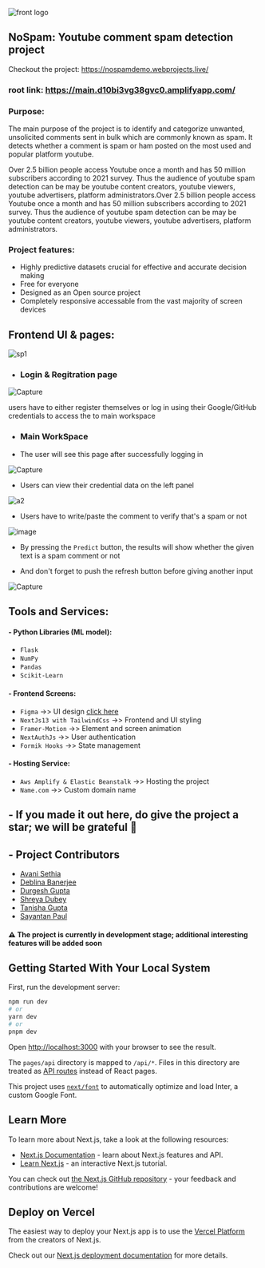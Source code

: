 ![front logo](https://user-images.githubusercontent.com/103353878/227656802-6af14ca1-87c4-419d-9d7c-f8f6e42c65e4.png)


## NoSpam: Youtube comment spam detection project

Checkout the project: https://nospamdemo.webprojects.live/

### root link: https://main.d10bi3vg38gvc0.amplifyapp.com/


### Purpose:

The main purpose of the project is to identify and categorize unwanted, unsolicited comments sent in bulk which are commonly known as spam. It detects  whether a comment is spam or ham posted  on the most used and popular platform youtube.

Over 2.5 billion people access Youtube once a month and has 50 million subscribers according to 2021 survey. Thus the audience of youtube spam detection can be may  be youtube content creators, youtube viewers, youtube advertisers, platform administrators.Over 2.5 billion people access Youtube once a month and has 50 million subscribers according to 2021 survey. Thus the audience of youtube spam detection can be may  be youtube content creators, youtube viewers, youtube advertisers, platform administrators.

### Project features:

*	Highly predictive datasets crucial for effective and accurate decision making
*	Free for everyone
*	Designed as an Open source project  
* Completely responsive accessable from the vast majority of screen devices

## Frontend UI & pages:

![sp1](https://user-images.githubusercontent.com/103353878/227650381-0a04af3b-3fbe-4d76-b68b-1dd70f29eab2.PNG)

* ### Login & Regitration page

![Capture](https://user-images.githubusercontent.com/103353878/227655460-72f2b4cd-aa23-4b7f-be0b-90d49fbfd2a0.PNG)

users have to either register themselves or log in using their Google/GitHub credentials to access the to main workspace

* ### Main WorkSpace

- The user will see this page after successfully logging in

![Capture](https://user-images.githubusercontent.com/103353878/227705279-552295a6-28f8-467c-9141-bbf9c8f913ea.PNG)

   - Users can view their credential data on the left panel

![a2](https://user-images.githubusercontent.com/103353878/227705419-c191185f-9bf0-42f6-996d-42a36f8bae49.PNG)
  
  - Users have to write/paste the comment to verify that's a spam or not

![image](https://user-images.githubusercontent.com/103353878/227705757-84caa3f9-c866-4feb-82b6-facca3617bdb.png)

  - By pressing the `Predict` button, the results will show whether the given text is a spam comment or not
  
  - And don't forget to push the refresh button before giving another input 
  
![Capture](https://user-images.githubusercontent.com/103353878/227705828-ac409c3a-9a3e-4283-9325-5c5d7cbd2e63.PNG)


## Tools and Services:

#### - Python Libraries (ML model):

 - `Flask`
 - `NumPy`
 - `Pandas`
 - `Scikit-Learn`
 
#### - Frontend Screens:
 - `Figma` ->> UI design [click here](https://www.figma.com/file/V1lKivkZNzdv1dsqenkt6g/NoSpam.?node-id=13%3A99&t=F76R8h3CK84ar0n1-1)
 - `NextJs13 with TailwindCss` ->> Frontend and UI styling
 - `Framer-Motion` ->> Element and screen animation
 - `NextAuthJs` ->> User authentication
 - `Formik Hooks` ->> State management
 
#### - Hosting Service:

 - `Aws Amplify & Elastic Beanstalk` ->> Hosting the project
 - `Name.com` ->> Custom domain name

## - If you made it out here, do give the project a star; we will be grateful :stars:

## - Project Contributors

+ [Avani Sethia](https://www.linkedin.com/in/avani-sethia-84b64621b) 
+ [Deblina Banerjee](https://www.linkedin.com/in/deblina-banerjee-231290206)
+ [Durgesh Gupta](https://www.linkedin.com/in/durgesh-gupta-66017811a/)
+ [Shreya Dubey](https://www.linkedin.com/in/shreya-dubey-a03b2a232/)
+ [Tanisha Gupta](https://www.linkedin.com/in/tanisha-gupta-a81158210)
+ [Sayantan Paul](https://www.linkedin.com/in/imsayantanpaul/)

#### :warning: The project is currently in development stage; additional interesting features will be added soon 

 ## Getting Started With Your Local System

First, run the development server:

```bash
npm run dev
# or
yarn dev
# or
pnpm dev
```

Open [http://localhost:3000](http://localhost:3000) with your browser to see the result.



The `pages/api` directory is mapped to `/api/*`. Files in this directory are treated as [API routes](https://nextjs.org/docs/api-routes/introduction) instead of React pages.

This project uses [`next/font`](https://nextjs.org/docs/basic-features/font-optimization) to automatically optimize and load Inter, a custom Google Font.

## Learn More

To learn more about Next.js, take a look at the following resources:

- [Next.js Documentation](https://nextjs.org/docs) - learn about Next.js features and API.
- [Learn Next.js](https://nextjs.org/learn) - an interactive Next.js tutorial.

You can check out [the Next.js GitHub repository](https://github.com/vercel/next.js/) - your feedback and contributions are welcome!

## Deploy on Vercel

The easiest way to deploy your Next.js app is to use the [Vercel Platform](https://vercel.com/new?utm_medium=default-template&filter=next.js&utm_source=create-next-app&utm_campaign=create-next-app-readme) from the creators of Next.js.

Check out our [Next.js deployment documentation](https://nextjs.org/docs/deployment) for more details.
